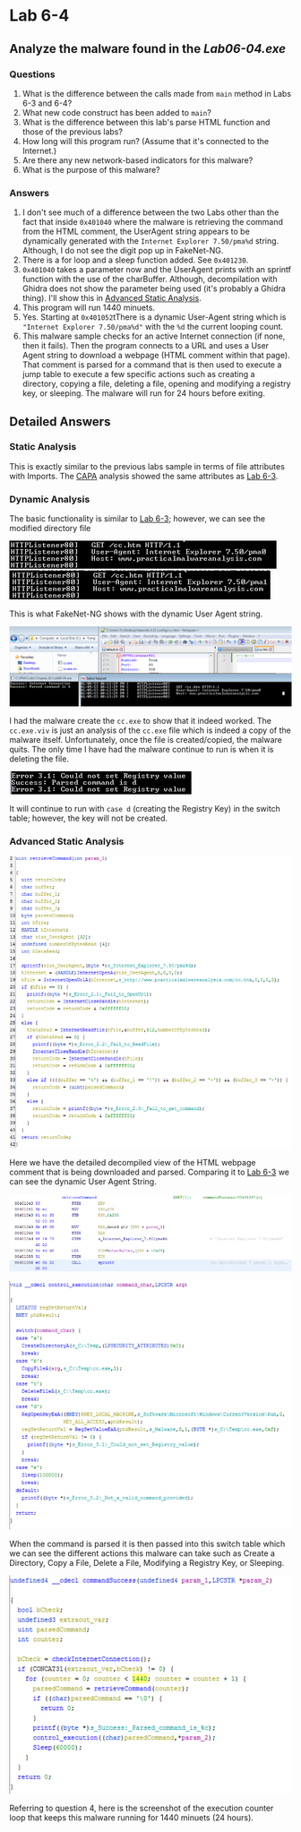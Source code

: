 # Lab 6-4

## Analyze the malware found in the *Lab06-04.exe*

### Questions

1. What is the difference between the calls made from `main` method in Labs 6-3 and 6-4?
2. What new code construct has been added to `main`?
3. What is the difference between this lab's parse HTML function and those of the previous labs?
4. How long will this program run? (Assume that it's connected to the Internet.)
5. Are there any new network-based indicators for this malware?
6. What is the purpose of this malware?

### Answers

1. I don't see much of a difference between the two Labs other than the fact that inside `0x401040` where the malware is retrieving the command from the HTML comment, the UserAgent string appears to be dynamically generated with the `Internet Explorer 7.50/pma%d` string. Although, I do not see the digit pop up in FakeNet-NG.
2. There is a for loop and a sleep function added. See `0x401230`.
3. `0x401040` takes a parameter now and the UserAgent prints with an sprintf function with the use of the charBuffer. Although, decompilation with Ghidra does not show the parameter being used (it's probably a Ghidra thing). I'll show this in [Advanced Static Analysis](#advanced-static-analysis).
4. This program will run 1440 minuets.
5. Yes. Starting at `0x401052`tThere is a dynamic User-Agent string which is `"Internet Explorer 7.50/pma%d"` with the `%d` the current looping count.
6. This malware sample checks for an active Internet connection (if none, then it fails). Then the program connects to a URL and uses a User Agent string to download a webpage (HTML comment within that page). That comment is parsed for a command that is then used to execute a jump table to execute a few specific actions such as creating a directory, copying a file, deleting a file, opening and modifying a registry key, or sleeping. The malware will run for 24 hours before exiting.

## Detailed Answers

### Static Analysis

This is exactly similar to the previous labs sample in terms of file attributes with Imports. The [CAPA](CAPA.txt) analysis showed the same attributes as [Lab 6-3](/Chap6/6-3/README.md).

### Dynamic Analysis

The basic functionality is similar to [Lab 6-3](/Chap6/6-3/README.md); however, we can see the modified directory file

![6-4: Dynamic Analysis](Images/6-4-6.png) ![6-4: Dynamic Analysis](Images/6-4-7.png)

This is what FakeNet-NG shows with the dynamic User Agent string.

![6-4: Dynamic Analysis](Images/6-4-8.png)

I had the malware create the `cc.exe` to show that it indeed worked. The `cc.exe.viv` is just an analysis of the `cc.exe` file which is indeed a copy of the malware itself. Unfortunately, once the file is created/copied, the malware quits. The only time I have had the malware continue to run is when it is deleting the file.

![6-4: Dynamic Analysis](Images/6-4-9.png)

It will continue to run with `case d` (creating the Registry Key) in the switch table; however, the key will not be created.

### Advanced Static Analysis

![6-4: Advanced Static Analysis](Images/6-4-1.png)

Here we have the detailed decompiled view of the HTML webpage comment that is being downloaded and parsed. Comparing it to [Lab 6-3](/Chap6/6-3/README.md) we can see the dynamic User Agent String.

![6-4: Advanced Static Analysis](Images/6-4-3.png)

![6-4: Advanced Static Analysis](Images/6-4-2.png)

When the command is parsed it is then passed into this switch table which we can see the different actions this malware can take such as Create a Directory, Copy a File, Delete a File, Modifying a Registry Key, or Sleeping.

![6-4: Advanced Static Analysis](Images/6-4-4.png)

Referring to question 4, here is the screenshot of the execution counter loop that keeps this malware running for 1440 minuets (24 hours).
